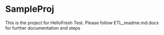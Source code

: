 # SampleProj

This is the project for HelloFresh Test.
Please follow ETL_readme.md.docx for further documentation and steps
